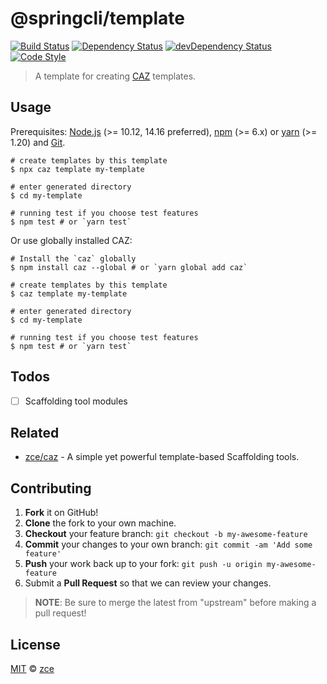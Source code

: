 # @springcli/template

[![Build Status][travis-img]][travis-url]
[![Dependency Status][dependency-img]][dependency-url]
[![devDependency Status][devdependency-img]][devdependency-url]
[![Code Style][style-img]][style-url]

> A template for creating [CAZ](https://github.com/zce/caz) templates.

## Usage

Prerequisites: [Node.js](https://nodejs.org) (>= 10.12, 14.16 preferred), [npm](https://www.npmjs.com) (>= 6.x) or [yarn](https://yarnpkg.com) (>= 1.20) and [Git](https://git-scm.com).

```shell
# create templates by this template
$ npx caz template my-template

# enter generated directory
$ cd my-template

# running test if you choose test features
$ npm test # or `yarn test`
```

Or use globally installed CAZ:

```shell
# Install the `caz` globally
$ npm install caz --global # or `yarn global add caz`

# create templates by this template
$ caz template my-template

# enter generated directory
$ cd my-template

# running test if you choose test features
$ npm test # or `yarn test`
```

## Todos

- [ ] Scaffolding tool modules

## Related

- [zce/caz](https://github.com/zce/caz) - A simple yet powerful template-based Scaffolding tools.

## Contributing

1. **Fork** it on GitHub!
2. **Clone** the fork to your own machine.
3. **Checkout** your feature branch: `git checkout -b my-awesome-feature`
4. **Commit** your changes to your own branch: `git commit -am 'Add some feature'`
5. **Push** your work back up to your fork: `git push -u origin my-awesome-feature`
6. Submit a **Pull Request** so that we can review your changes.

> **NOTE**: Be sure to merge the latest from "upstream" before making a pull request!

## License

[MIT](LICENSE) &copy; [zce](https://zce.me)



[travis-img]: https://img.shields.io/travis/com/springcli/template
[travis-url]: https://travis-ci.com/springcli/template
[dependency-img]: https://img.shields.io/david/springcli/template
[dependency-url]: https://david-dm.org/springcli/template
[devdependency-img]: https://img.shields.io/david/dev/springcli/template
[devdependency-url]: https://david-dm.org/springcli/template?type=dev
[style-img]: https://img.shields.io/badge/code_style-standard-brightgreen
[style-url]: https://standardjs.com
